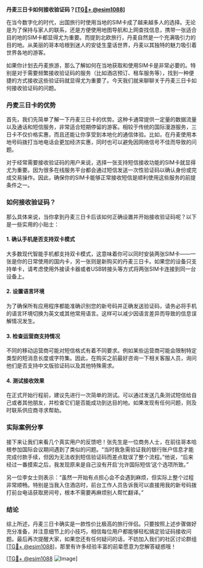 **丹麦三日卡如何接收验证码？[[TG💪+ @esim1088](https://t.me/s/esim1088)]**

在当今数字化的时代，出国旅行时使用当地的SIM卡成了越来越多人的选择。无论是为了保持与家人的联系，还是方便使用地图导航和上网查找信息，携带一张适合目的地的SIM卡都显得尤为重要。而提到北欧旅行，丹麦自然是一个充满吸引力的目的地。从美丽的哥本哈根到迷人的安徒生童话世界，丹麦以其独特的魅力吸引着世界各地的游客。

如果你计划去丹麦旅游，那么了解如何在当地获取和使用SIM卡是非常必要的。特别是对于需要频繁接收验证码的服务（比如酒店预订、租车服务等），找到一种便捷的方式接收这些验证码就显得尤为重要了。今天我们就来聊聊关于丹麦三日卡如何接收验证码的问题。

### 丹麦三日卡的优势

首先，我们先简单了解一下丹麦三日卡的优势。这种卡通常提供一定量的数据流量以及通话和短信服务，非常适合短期停留的游客。相较于传统的国际漫游服务，三日卡不仅价格实惠，而且还能让你享受到本地化的通信体验。比如，在丹麦使用本地号码拨打当地电话会更加经济实惠，同时也可以避免因网络信号不佳而导致的问题。

对于经常需要接收验证码的用户来说，选择一张支持短信接收功能的SIM卡就显得尤为重要。因为很多在线服务平台都会通过短信发送一次性验证码以确认身份或完成交易操作。因此，确保你的SIM卡能够正常接收短信是顺利使用这些服务的前提条件之一。

### 如何接收验证码？

那么具体来说，当你拿到丹麦三日卡后该如何正确设置并开始接收验证码呢？以下是一些实用的小贴士：

#### 1. 确认手机是否支持双卡模式
大多数现代智能手机都支持双卡模式，这意味着你可以同时安装两张SIM卡——一张是你的日常使用的国内卡，另一张则是新购买的丹麦三日卡。如果您的设备只支持单卡，请考虑使用外接读卡器或者USB转接头等方式将两张SIM卡连接到同一台设备上。

#### 2. 设置语言环境
为了确保所有应用程序都能准确识别您的新号码并正确发送验证码，请务必将手机的语言环境切换为英文或其他常用语言。这样可以减少因语言差异而导致的信息误解情况发生。

#### 3. 检查运营商支持情况
不同的移动运营商可能对短信格式有着不同要求。例如某些运营商可能会限制特定类型的短消息长度或字符集。因此，在购买之前最好咨询一下相关客服人员，询问他们是否支持中文版验证码以及其他特殊需求。

#### 4. 测试接收效果
在正式开始行程前，建议先进行一次简单的测试。可以通过发送几条测试短信给自己或者其他朋友，并检查它们是否能成功到达目的地。如果发现有任何问题，则及时联系供应商寻求帮助。

### 实际案例分享

接下来让我们来看几个真实用户的反馈吧！张先生是一位商务人士，在前往哥本哈根参加国际会议期间遇到了类似的问题。“当时我急需验证我的银行账户信息才能完成付款手续，但因为无法收到短信验证码而差点耽误了整个流程。”他说，“后来经过一番摸索之后，我发现原来是自己没有开启‘允许国际短信’这个选项所致。”

另一位李女士则表示：“虽然一开始有点担心会不会遇到麻烦，但实际上整个过程非常顺畅。特别是当我入住酒店时，前台工作人员告诉我可以直接用我的新号码拨打前台电话获取房间号，根本不需要再麻烦别人帮忙翻译。”

### 结论

综上所述，丹麦三日卡确实是一款性价比极高的旅行伴侣。只要按照上述步骤做好充分准备，并注意细节上的小技巧，相信每位用户都能够轻松搞定验证码接收问题。最后再次提醒大家，如果您还有任何疑问的话，不妨加入我们的社区讨论群组[[TG💪+ @esim1088](https://t.me/s/esim1088)]，那里有许多经验丰富的前辈愿意为您解答疑惑哦！

[[TG💪+ @esim1088](https://t.me/s/esim1088) ![Image](https://i.postimg.cc/4NQfJmqS/Snipaste-2025-05-13-00-14-12.png)]